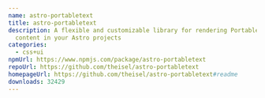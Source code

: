 ```yaml
---
name: astro-portabletext
title: astro-portabletext
description: A flexible and customizable library for rendering Portable Text
  content in your Astro projects
categories:
  - css+ui
npmUrl: https://www.npmjs.com/package/astro-portabletext
repoUrl: https://github.com/theisel/astro-portabletext
homepageUrl: https://github.com/theisel/astro-portabletext#readme
downloads: 32429
---
```

